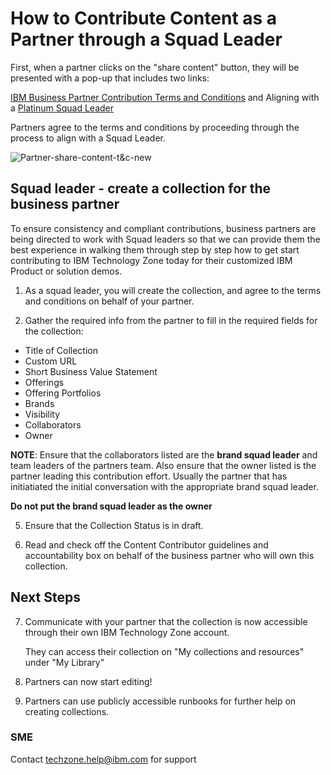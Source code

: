 # How to Contribute Content as a Partner through a Squad Leader

First, when a partner clicks on the "share content" button, they will be presented with a pop-up that includes two links: 

[IBM Business Partner Contribution Terms and Conditions](https://github.com/IBM/itz-support-public/blob/main/IBM-Technology-Zone/IBM-Technology-Zone-Runbooks/bp-contribution-agreement.md) and 
Aligning with a [Platinum Squad Leader]()

Partners agree to the terms and conditions by proceeding through the process to align with a Squad Leader.

![Partner-share-content-t&c-new](Images/Partner-share-content-t%26c-new.png)



## Squad leader - create a collection for the business partner

To ensure consistency and compliant contributions, business partners are being directed to work with Squad leaders so that we can provide them the best experience in walking them through step by step how to get start contributing to IBM Technology Zone today for their customized IBM Product or solution demos. 

1. As a squad leader, you will create the collection, and agree to the terms and conditions on behalf of your partner. 

2. Gather the required info from the partner to fill in the required fields for the collection:
- Title of Collection
- Custom URL
- Short Business Value Statement
- Offerings
- Offering Portfolios
- Brands
- Visibility
- Collaborators
- Owner

**NOTE**: Ensure that the collaborators listed are the **brand squad leader** and team leaders of the partners team. Also ensure that the owner listed is the partner leading this contribution effort. Usually the partner that has initiatiated the initial conversation with the appropriate brand squad leader. 

**Do not put the brand squad leader as the owner**

5. Ensure that the Collection Status is in draft.

6. Read and check off the Content Contributor guidelines and accountability box on behalf of the business partner who will own this collection. 

## Next Steps

7. Communicate with your partner that the collection is now accessible through their own IBM Technology Zone account. 
   
   They can access their collection on "My collections and resources" under "My Library"
   
8. Partners can now start editing!

9. Partners can use publicly accessible runbooks for further help on creating collections. 

### SME

Contact techzone.help@ibm.com for support

